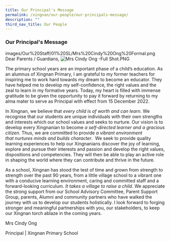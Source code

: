 ```yaml
---
title: Our Principal's Message
permalink: /xingnan/our-people/our-principals-message/
description: ""
third_nav_title: Our People
---
```

### Our Principal's Message
images/Our%20Staff/01%20SL/Mrs%20Cindy%20Ong%20Formal.png
Dear Parents / Guardians, ![Mrs Cindy Ong -Full Shot.PNG](https://xingnanpri-moe-edu-sg-admin.cwp.sg/qql/slot/u224/2020/Xingnan/Our%20People/Key%20Personnel/Mrs%20Cindy%20Ong%20-Full%20Shot.PNG)

The primary school years are an important phase of a child’s education. As an alumnus of Xingnan Primary, I am grateful to my former teachers for inspiring me to work hard towards my dream to become an educator. They have helped me to develop my self-confidence, the right values and the zeal to learn in my formative years. Today, my heart is filled with immense gratitude to be given the opportunity to pay it forward by returning to my alma mater to serve as Principal with effect from 15 December 2022. 

  

In Xingnan, we believe that _every child is of worth and can learn_. We recognise that our students are unique individuals with their own strengths and interests which our school values and seeks to nurture. Our vision is to develop every Xingnanian to become _a self-directed learner and a gracious citizen._ Thus, we are committed to provide _a vibrant environment that nurtures minds and builds character_.  We seek to provide quality learning experiences to help our Xingnanians discover the joy of learning, explore and pursue their interests and passion and develop the right values, dispositions and competencies. They will then be able to play an active role in shaping the world where they can contribute and thrive in the future.   

  

As a school, Xingnan has stood the test of time and grown from strength to strength over the past 90 years, from a little village school to a vibrant one with a conducive learning environment, caring and committed staff and a forward-looking curriculum. _It takes a village to raise a child_. We appreciate the strong support from our School Advisory Committee, Parent Support Group, parents, Alumni and community partners who have walked the journey with us to develop our students holistically. I look forward to forging stronger and meaningful partnerships with you, our stakeholders, to keep our Xingnan torch ablaze in the coming years.
 

Mrs Cindy Ong

Principal | Xingnan Primary School